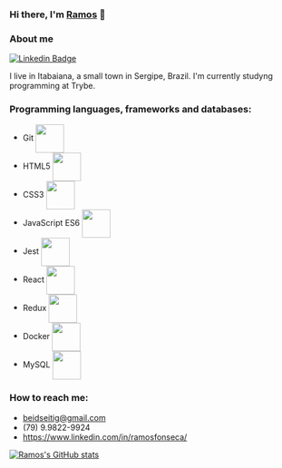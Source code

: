 ### Hi there, I'm [Ramos](https://github.com/beidseitig) 👋

<!--
**beidseitig/beidseitig** is a ✨ _special_ ✨ repository because its `README.md` (this file) appears on your GitHub profile.

Here are some ideas to get you started:

- 🔭 I’m currently working on ...
- 🌱 I’m currently learning ...
- 👯 I’m looking to collaborate on ...
- 🤔 I’m looking for help with ...
- 💬 Ask me about ...
- 📫 How to reach me: ...
- 😄 Pronouns: ...
- ⚡ Fun fact: ...
-->

### About me

[![Linkedin Badge](https://img.shields.io/badge/-Ramos%20Fonseca-blue?style=flat-square&logo=Linkedin&logoColor=white&link=https://www.linkedin.com/in/ramosfonseca/)](https://www.linkedin.com/in/ramosfonseca/)

I live in Itabaiana, a small town in Sergipe, Brazil. I'm currently studyng programming at Trybe.

### Programming languages, frameworks and databases:

- Git   <img src="https://cdn.jsdelivr.net/gh/devicons/devicon/icons/git/git-original.svg" width="50" align="center" />
- HTML5   <img src="https://cdn.jsdelivr.net/gh/devicons/devicon/icons/html5/html5-original-wordmark.svg" width="50" align="center" />
- CSS3   <img src="https://cdn.jsdelivr.net/gh/devicons/devicon/icons/css3/css3-original-wordmark.svg" width="50" align="center" />
- JavaScript ES6   <img src="https://cdn.jsdelivr.net/gh/devicons/devicon/icons/javascript/javascript-plain.svg" width="50" align="center" />
- Jest   <img src="https://cdn.jsdelivr.net/gh/devicons/devicon/icons/jest/jest-plain.svg" width="50" align="center" />
- React   <img src="https://cdn.jsdelivr.net/gh/devicons/devicon/icons/react/react-original.svg" width="50" align="center" />
- Redux   <img src="https://cdn.jsdelivr.net/gh/devicons/devicon/icons/redux/redux-original.svg" width="50" align="center" />
- Docker   <img src="https://cdn.jsdelivr.net/gh/devicons/devicon/icons/docker/docker-original.svg" width="50" align="center" />
- MySQL   <img src="https://cdn.jsdelivr.net/gh/devicons/devicon/icons/mysql/mysql-original-wordmark.svg" width="50" align="center" />

### How to reach me: 
  
- beidseitig@gmail.com
- (79) 9.9822-9924
- https://www.linkedin.com/in/ramosfonseca/


[![Ramos's GitHub stats](https://github-readme-stats.vercel.app/api?username=beidseitig)](https://github.com/beidseitig/github-readme-stats)
